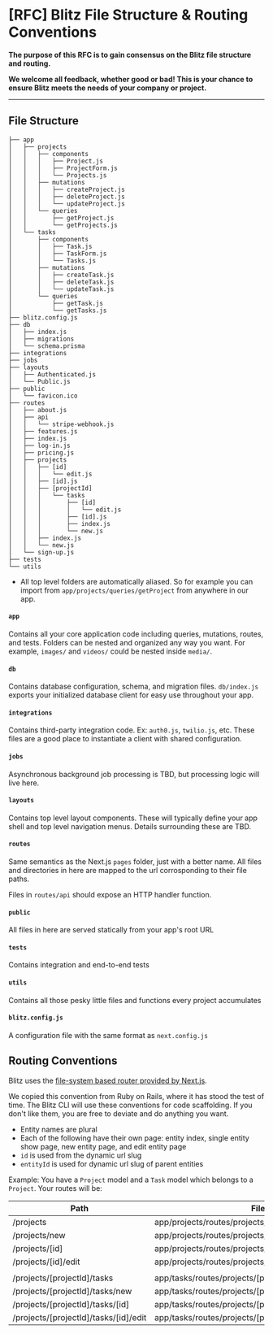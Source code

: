 # [RFC] Blitz File Structure & Routing Conventions

**The purpose of this RFC is to gain consensus on the Blitz file structure and routing.**

**We welcome all feedback, whether good or bad! This is your chance to ensure Blitz meets the needs of your company or project.**

<hr/>


## File Structure

```
├── app
│   ├── projects
│   │   ├── components
│   │   │   ├── Project.js
│   │   │   ├── ProjectForm.js
│   │   │   └── Projects.js
│   │   ├── mutations
│   │   │   ├── createProject.js
│   │   │   ├── deleteProject.js
│   │   │   └── updateProject.js
│   │   └── queries
│   │       ├── getProject.js
│   │       └── getProjects.js
│   └── tasks
│       ├── components
│       │   ├── Task.js
│       │   ├── TaskForm.js
│       │   └── Tasks.js
│       ├── mutations
│       │   ├── createTask.js
│       │   ├── deleteTask.js
│       │   └── updateTask.js
│       └── queries
│           ├── getTask.js
│           └── getTasks.js
├── blitz.config.js
├── db
│   ├── index.js
│   ├── migrations
│   └── schema.prisma
├── integrations
├── jobs
├── layouts
│   ├── Authenticated.js
│   └── Public.js
├── public
│   └── favicon.ico
├── routes
│   ├── about.js
│   ├── api
│   │   └── stripe-webhook.js
│   ├── features.js
│   ├── index.js
│   ├── log-in.js
│   ├── pricing.js
│   ├── projects
│   │   ├── [id]
│   │   │   └── edit.js
│   │   ├── [id].js
│   │   ├── [projectId]
│   │   │   └── tasks
│   │   │       ├── [id]
│   │   │       │   └── edit.js
│   │   │       ├── [id].js
│   │   │       ├── index.js
│   │   │       └── new.js
│   │   ├── index.js
│   │   └── new.js
│   └── sign-up.js
├── tests
└── utils

```

- All top level folders are automatically aliased. So for example you can import from `app/projects/queries/getProject` from anywhere in our app.

#### `app`

Contains all your core application code including queries, mutations, routes, and tests. Folders can be nested and organized any way you want. For example, `images/` and `videos/` could be nested inside `media/`.

#### `db`

Contains database configuration, schema, and migration files. `db/index.js` exports your initialized database client for easy use throughout your app.

#### `integrations`

Contains third-party integration code. Ex: `auth0.js`, `twilio.js`, etc. These files are a good place to instantiate a client with shared configuration.

#### `jobs`

Asynchronous background job processing is TBD, but processing logic will live here.

#### `layouts`

Contains top level layout components. These will typically define your app shell and top level navigation menus. Details surrounding these are TBD.

#### `routes`

Same semantics as the Next.js `pages` folder, just with a better name. All files and directories in here are mapped to the url corrosponding to their file paths.

Files in `routes/api` should expose an HTTP handler function.

#### `public`

All files in here are served statically from your app's root URL

#### `tests`

Contains integration and end-to-end tests

#### `utils`

Contains all those pesky little files and functions every project accumulates

#### `blitz.config.js` 

A configuration file with the same format as `next.config.js`

## Routing Conventions

Blitz uses the [file-system based router provided by Next.js](https://nextjs.org/docs/routing/introduction).

We copied this convention from Ruby on Rails, where it has stood the test of time. The Blitz CLI will use these conventions for code scaffolding. If you don't like them, you are free to deviate and do anything you want.

- Entity names are plural
- Each of the following have their own page: entity index, single entity show page, new entity page, and edit entity page
- `id` is used from the dynamic url slug
- `entityId` is used for dynamic url slug of parent entities

Example: You have a `Project` model and a `Task` model which belongs to a `Project`. Your routes will be:

| Path                                  | File                                          |
| ------------------------------------- | --------------------------------------------- |
| /projects                             | app/projects/routes/projects/index.js          |
| /projects/new                         | app/projects/routes/projects/new.js                         |
| /projects/[id]                        | app/projects/routes/projects/[id].js                        |
| /projects/[id]/edit                   | app/projects/routes/projects/[id]/edit.js                   |
|                                       |                                               |
| /projects/[projectId]/tasks           | app/tasks/routes/projects/[projectId]/tasks/index.js     |
| /projects/[projectId]/tasks/new       | app/tasks/routes/projects/[projectId]/tasks/new.js       |
| /projects/[projectId]/tasks/[id]      | app/tasks/routes/projects/[projectId]/tasks/[id].js      |
| /projects/[projectId]/tasks/[id]/edit | app/tasks/routes/projects/[projectId]/tasks/[id]/edit.js |
